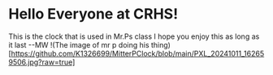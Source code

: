 # Hello Everyone at CRHS!

This is the clock that is used in Mr.Ps class
I hope you enjoy this as long as it last
--MW
!(The image of mr p doing his thing)[https://github.com/K1326699/MitterPClock/blob/main/PXL_20241011_162659506.jpg?raw=true]
